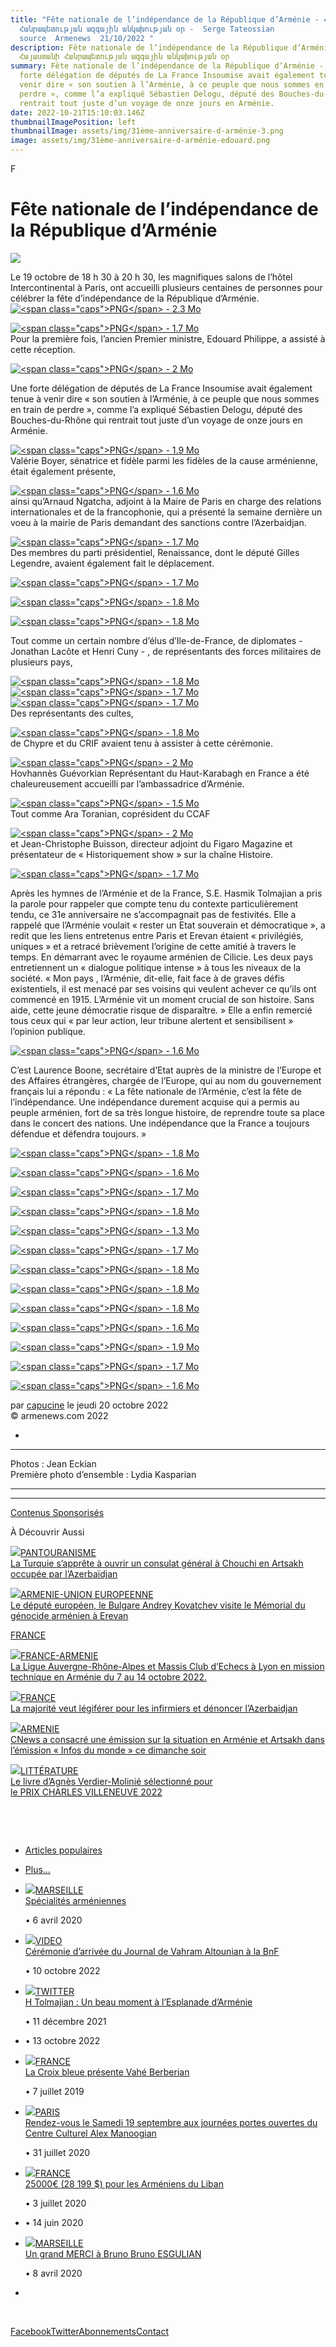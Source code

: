 ```yaml
---
title: "Fête nationale de l’indépendance de la République d’Arménie - Հայաստանի
  Հանրապետության ազգային անկախության օր -  Serge Tateossian
  source  Armenews  21/10/2022 "
description: Fête nationale de l’indépendance de la République d’Arménie -
  Հայաստանի Հանրապետության ազգային անկախության օր
summary: Fête nationale de l’indépendance de la République d’Arménie -  Une
  forte délégation de députés de La France Insoumise avait également tenue à
  venir dire « son soutien à l’Arménie, à ce peuple que nous sommes en train de
  perdre », comme l’a expliqué Sébastien Delogu, député des Bouches-du-Rhône qui
  rentrait tout juste d’un voyage de onze jours en Arménie.
date: 2022-10-21T15:10:03.146Z
thumbnailImagePosition: left
thumbnailImage: assets/img/31ème-anniversaire-d-arménie-3.png
image: assets/img/31ème-anniversaire-d-arménie-edouard.png
---
```

F﻿<!--StartFragment-->

# Fête nationale de l’indépendance de la République d’Arménie



![](https://www.armenews.com/local/cache-gd2/68/c5e9a902301c129bb933b5bba44eeb.png)

Le 19 octobre de 18 h 30 à 20 h 30, les magnifiques salons de l’hôtel Intercontinental à Paris, ont accueilli plusieurs centaines de personnes pour célébrer la fête d’indépendance de la République d’Arménie.[![\<span class="caps">PNG\</span> - 2.3 Mo](https://www.armenews.com/local/cache-vignettes/L613xH409/c01981368bc73654b03384d6f79123-1b569.png?1666249498)](https://www.armenews.com/IMG/png/capture_d_e_cran_2022-10-20_a_08.58.29.png "png/capture_d_e_cran_2022-10-20_a_08.58.29.png")

[![\<span class="caps">PNG\</span> - 1.7 Mo](https://www.armenews.com/local/cache-vignettes/L604xH469/f1a811ad12bd29e10bb4b5a9a08ab1-fc0ea.png?1666253091)](https://www.armenews.com/IMG/png/capture_d_e_cran_2022-10-20_a_09.38.30.png "png/capture_d_e_cran_2022-10-20_a_09.38.30.png")\
Pour la première fois, l’ancien Premier ministre, Edouard Philippe, a assisté à cette réception.

[![\<span class="caps">PNG\</span> - 2 Mo](https://www.armenews.com/local/cache-vignettes/L608xH412/ef8219c8e5bd3e685434fa18c6d1dd-45fcd.png?1666253091)](https://www.armenews.com/IMG/png/capture_d_e_cran_2022-10-20_a_09.37.21.png "png/capture_d_e_cran_2022-10-20_a_09.37.21.png")

Une forte délégation de députés de La France Insoumise avait également tenue à venir dire « son soutien à l’Arménie, à ce peuple que nous sommes en train de perdre », comme l’a expliqué Sébastien Delogu, député des Bouches-du-Rhône qui rentrait tout juste d’un voyage de onze jours en Arménie.

[![\<span class="caps">PNG\</span> - 1.9 Mo](https://www.armenews.com/local/cache-vignettes/L610xH453/a6f8ca3d9a645e3dee5dd8062582ae-c9278.png?1666248313)](https://www.armenews.com/IMG/png/capture_d_e_cran_2022-10-20_a_08.24.03.png "png/capture_d_e_cran_2022-10-20_a_08.24.03.png")\
Valérie Boyer, sénatrice et fidèle parmi les fidèles de la cause arménienne, était également présente,

[![\<span class="caps">PNG\</span> - 1.6 Mo](https://www.armenews.com/local/cache-vignettes/L610xH528/0d848d5da823e6e31b4bb28702fc82-5ae96.png?1666250144)](https://www.armenews.com/IMG/png/capture_d_e_cran_2022-10-20_a_08.33.42.png "png/capture_d_e_cran_2022-10-20_a_08.33.42.png")\
ainsi qu’Arnaud Ngatcha, adjoint à la Maire de Paris en charge des relations internationales et de la francophonie, qui a présenté la semaine dernière un voeu à la mairie de Paris demandant des sanctions contre l’Azerbaidjan.

[![\<span class="caps">PNG\</span> - 1.7 Mo](https://www.armenews.com/local/cache-vignettes/L599xH405/d71c4472d6548f8ef1614e37560dc2-e0031.png?1666253091)](https://www.armenews.com/IMG/png/capture_d_e_cran_2022-10-20_a_09.40.55.png "png/capture_d_e_cran_2022-10-20_a_09.40.55.png")\
Des membres du parti présidentiel, Renaissance, dont le député Gilles Legendre, avaient également fait le déplacement.

[![\<span class="caps">PNG\</span> - 1.7 Mo](https://www.armenews.com/local/cache-vignettes/L596xH514/65bd72f6fa93f170adbd227cc9d812-0f57b.png?1666250144)](https://www.armenews.com/IMG/png/capture_d_e_cran_2022-10-20_a_08.31.52.png "png/capture_d_e_cran_2022-10-20_a_08.31.52.png")

[![\<span class="caps">PNG\</span> - 1.8 Mo](https://www.armenews.com/local/cache-vignettes/L624xH439/0b61aa4f0479d58ba68c27ed38c917-167bb.png?1666253091)](https://www.armenews.com/IMG/png/capture_d_e_cran_2022-10-20_a_09.37.36.png "png/capture_d_e_cran_2022-10-20_a_09.37.36.png")

[![\<span class="caps">PNG\</span> - 1.8 Mo](https://www.armenews.com/local/cache-vignettes/L613xH457/73d757a35817bce39e80ae4535a545-e7872.png?1666253091)](https://www.armenews.com/IMG/png/capture_d_e_cran_2022-10-20_a_09.39.51.png "png/capture_d_e_cran_2022-10-20_a_09.39.51.png")

Tout comme un certain nombre d’élus d’Ile-de-France, de diplomates - Jonathan Lacôte et Henri Cuny - , de représentants des forces militaires de plusieurs pays,

[![\<span class="caps">PNG\</span> - 1.8 Mo](https://www.armenews.com/local/cache-vignettes/L600xH396/6cc85ce70db9e62fa9bd2f380d7bd1-a42e3.png?1666248313)](https://www.armenews.com/IMG/png/capture_d_e_cran_2022-10-20_a_08.25.18.png "png/capture_d_e_cran_2022-10-20_a_08.25.18.png")\
[![\<span class="caps">PNG\</span> - 1.7 Mo](https://www.armenews.com/local/cache-vignettes/L605xH468/85a9d7c9cdde81ab62e5b5de4f9caa-43b65.png?1666248313)](https://www.armenews.com/IMG/png/capture_d_e_cran_2022-10-20_a_08.24.54.png "png/capture_d_e_cran_2022-10-20_a_08.24.54.png")\
[![\<span class="caps">PNG\</span> - 1.7 Mo](https://www.armenews.com/local/cache-vignettes/L604xH414/02fcd90cf92be557d1adcc9d5d0693-232b9.png?1666253091)](https://www.armenews.com/IMG/png/capture_d_e_cran_2022-10-20_a_09.35.14.png "png/capture_d_e_cran_2022-10-20_a_09.35.14.png")\
Des représentants des cultes,

[![\<span class="caps">PNG\</span> - 1.8 Mo](https://www.armenews.com/local/cache-vignettes/L607xH452/81115f385da4e54028237baf3572c1-ee903.png?1666249050)](https://www.armenews.com/IMG/png/capture_d_e_cran_2022-10-20_a_08.27.09.png "png/capture_d_e_cran_2022-10-20_a_08.27.09.png")\
de Chypre et du CRIF avaient tenu à assister à cette cérémonie.

[![\<span class="caps">PNG\</span> - 2 Mo](https://www.armenews.com/local/cache-vignettes/L597xH409/5bbe653f17544b57ebc2bfff437eeb-4e4a0.png?1666249050)](https://www.armenews.com/IMG/png/capture_d_e_cran_2022-10-20_a_08.31.24.png "png/capture_d_e_cran_2022-10-20_a_08.31.24.png")\
Hovhannès Guévorkian Représentant du Haut-Karabagh en France a été chaleureusement accueilli par l’ambassadrice d’Arménie.

[![\<span class="caps">PNG\</span> - 1.5 Mo](https://www.armenews.com/local/cache-vignettes/L604xH552/803d8b6beba530c76654b76722f258-2c51a.png?1666250144)](https://www.armenews.com/IMG/png/capture_d_e_cran_2022-10-20_a_08.32.51.png "png/capture_d_e_cran_2022-10-20_a_08.32.51.png")\
Tout comme Ara Toranian, coprésident du CCAF

[![\<span class="caps">PNG\</span> - 2 Mo](https://www.armenews.com/local/cache-vignettes/L608xH436/9d80ad3c2f2b61b8f049f4abd330ef-b807d.png?1666250144)](https://www.armenews.com/IMG/png/capture_d_e_cran_2022-10-20_a_08.34.37.png "png/capture_d_e_cran_2022-10-20_a_08.34.37.png")\
et Jean-Christophe Buisson, directeur adjoint du Figaro Magazine et présentateur de « Historiquement show » sur la chaîne Histoire.

[![\<span class="caps">PNG\</span> - 1.7 Mo](https://www.armenews.com/local/cache-vignettes/L624xH475/92d6de53a2aeae44db71dffd41fcf9-6073f.png?1666253091)](https://www.armenews.com/IMG/png/capture_d_e_cran_2022-10-20_a_09.38.43.png "png/capture_d_e_cran_2022-10-20_a_09.38.43.png")

Après les hymnes de l’Arménie et de la France, S.E. Hasmik Tolmajian a pris la parole pour rappeler que compte tenu du contexte particulièrement tendu, ce 31e anniversaire ne s’accompagnait pas de festivités. Elle a rappelé que l’Arménie voulait « rester un Etat souverain et démocratique », a redit que les liens entretenus entre Paris et Erevan étaient « privilégiés, uniques » et a retracé brièvement l’origine de cette amitié à travers le temps. En démarrant avec le royaume arménien de Cilicie. Les deux pays entretiennent un « dialogue politique intense » à tous les niveaux de la société. « Mon pays , l’Arménie, dit-elle, fait face à de graves défis existentiels, il est menacé par ses voisins qui veulent achever ce qu’ils ont commencé en 1915. L’Arménie vit un moment crucial de son histoire. Sans aide, cette jeune démocratie risque de disparaître. » Elle a enfin remercié tous ceux qui « par leur action, leur tribune alertent et sensibilisent » l’opinion publique.

[![\<span class="caps">PNG\</span> - 1.6 Mo](https://www.armenews.com/local/cache-vignettes/L614xH444/14f350b142f565e4785e52814a84ae-4c427.png?1666253091)](https://www.armenews.com/IMG/png/capture_d_e_cran_2022-10-20_a_09.40.33.png "png/capture_d_e_cran_2022-10-20_a_09.40.33.png")

C’est Laurence Boone, secrétaire d’Etat auprès de la ministre de l’Europe et des Affaires étrangères, chargée de l’Europe, qui au nom du gouvernement français lui a répondu : « La fête nationale de l’Arménie, c’est la fête de l’indépendance. Une indépendance durement acquise qui a permis au peuple arménien, fort de sa très longue histoire, de reprendre toute sa place dans le concert des nations. Une indépendance que la France a toujours défendue et défendra toujours. »

[![\<span class="caps">PNG\</span> - 1.8 Mo](https://www.armenews.com/local/cache-vignettes/L599xH400/b7f76aaab7475cd6356151959d9b6a-b7c45.png?1666253091)](https://www.armenews.com/IMG/png/capture_d_e_cran_2022-10-20_a_09.37.50.png "png/capture_d_e_cran_2022-10-20_a_09.37.50.png")

[![\<span class="caps">PNG\</span> - 1.6 Mo](https://www.armenews.com/local/cache-vignettes/L611xH510/0606ea51a495057353fcde554e5a4a-6e723.png?1666253091)](https://www.armenews.com/IMG/png/capture_d_e_cran_2022-10-20_a_09.38.12.png "png/capture_d_e_cran_2022-10-20_a_09.38.12.png")

[![\<span class="caps">PNG\</span> - 1.7 Mo](https://www.armenews.com/local/cache-vignettes/L670xH470/capture_d_e_cran_2022-10-20_a_09.36.52-b723b.png?1666253092)](https://www.armenews.com/IMG/png/capture_d_e_cran_2022-10-20_a_09.36.52.png "png/capture_d_e_cran_2022-10-20_a_09.36.52.png")

[![\<span class="caps">PNG\</span> - 1.8 Mo](https://www.armenews.com/local/cache-vignettes/L670xH465/capture_d_e_cran_2022-10-20_a_09.35.28-419da.png?1666253092)](https://www.armenews.com/IMG/png/capture_d_e_cran_2022-10-20_a_09.35.28.png "png/capture_d_e_cran_2022-10-20_a_09.35.28.png")

[![\<span class="caps">PNG\</span> - 1.3 Mo](https://www.armenews.com/local/cache-vignettes/L613xH564/f2ccdfad6d386cf5096f2e6ee28f57-495a3.png?1666248313)](https://www.armenews.com/IMG/png/capture_d_e_cran_2022-10-20_a_08.24.21.png "png/capture_d_e_cran_2022-10-20_a_08.24.21.png")

[![\<span class="caps">PNG\</span> - 1.7 Mo](https://www.armenews.com/local/cache-vignettes/L601xH491/f0377a3fd6263bf6e17be6535d96e2-87f48.png?1666249050)](https://www.armenews.com/IMG/png/capture_d_e_cran_2022-10-20_a_08.26.23.png "png/capture_d_e_cran_2022-10-20_a_08.26.23.png")

[![\<span class="caps">PNG\</span> - 1.8 Mo](https://www.armenews.com/local/cache-vignettes/L600xH462/b5c041414c6df6f3cea32810adbd26-6119d.png?1666249050)](https://www.armenews.com/IMG/png/capture_d_e_cran_2022-10-20_a_08.31.02.png "png/capture_d_e_cran_2022-10-20_a_08.31.02.png")

[![\<span class="caps">PNG\</span> - 1.8 Mo](https://www.armenews.com/local/cache-vignettes/L601xH475/344354dbc913771a4c32ec5b4d0e46-9cd86.png?1666249050)](https://www.armenews.com/IMG/png/capture_d_e_cran_2022-10-20_a_08.26.37.png "png/capture_d_e_cran_2022-10-20_a_08.26.37.png")

[![\<span class="caps">PNG\</span> - 1.8 Mo](https://www.armenews.com/local/cache-vignettes/L670xH476/capture_d_e_cran_2022-10-20_a_08.32.15-3d9f5.png?1666250144)](https://www.armenews.com/IMG/png/capture_d_e_cran_2022-10-20_a_08.32.15.png "png/capture_d_e_cran_2022-10-20_a_08.32.15.png")

[![\<span class="caps">PNG\</span> - 1.6 Mo](https://www.armenews.com/local/cache-vignettes/L670xH610/capture_d_e_cran_2022-10-20_a_08.33.16-11a95.png?1666250145)](https://www.armenews.com/IMG/png/capture_d_e_cran_2022-10-20_a_08.33.16.png "png/capture_d_e_cran_2022-10-20_a_08.33.16.png")

[![\<span class="caps">PNG\</span> - 1.9 Mo](https://www.armenews.com/local/cache-vignettes/L605xH491/aff20fbcd7b53ac32bb89331fa1189-3ecdd.png?1666250145)](https://www.armenews.com/IMG/png/capture_d_e_cran_2022-10-20_a_08.34.04.png "png/capture_d_e_cran_2022-10-20_a_08.34.04.png")

[![\<span class="caps">PNG\</span> - 1.7 Mo](https://www.armenews.com/local/cache-vignettes/L612xH449/c9b5395501524f61bd912cecb0ed91-44a14.png?1666253092)](https://www.armenews.com/IMG/png/capture_d_e_cran_2022-10-20_a_09.38.57.png "png/capture_d_e_cran_2022-10-20_a_09.38.57.png")

[![\<span class="caps">PNG\</span> - 1.6 Mo](https://www.armenews.com/local/cache-vignettes/L614xH408/90721aaa2366ffa295d514762ee237-3aeae.png?1666253092)](https://www.armenews.com/IMG/png/capture_d_e_cran_2022-10-20_a_09.41.16.png "png/capture_d_e_cran_2022-10-20_a_09.41.16.png")

par [capucine](https://www.armenews.com/spip.php?page=auteur&id_auteur=541) le jeudi 20 octobre 2022\
© armenews.com 2022



*

- - -

Photos : Jean Eckian\
Première photo d’ensemble : Lydia Kasparian

- - -

[](https://www.armenews.com/spip.php?page=article&id_article=97279#forum)

- - -



[Contenus Sponsorisés](https://popup.taboola.com/fr/?template=colorbox&utm_source=armenews&utm_medium=referral&utm_content=thumbnails-a:Below%20Article%20Thumbnails:)

À Découvrir Aussi



[![](https://www.armenews.com/IMG/arton97324.jpg)PANTOURANISME\
La Turquie s’apprête à ouvrir un consulat général à Chouchi en Artsakh occupée par l’Azerbaïdjan](https://www.armenews.com/spip.php?page=article&id_article=97324)



[](https://www.armenews.com/spip.php?page=article&id_article=97321)

[![](https://www.armenews.com/IMG/arton97320.jpg)ARMENIE-UNION EUROPEENNE\
Le député européen, le Bulgare Andrey Kovatchev visite le Mémorial du génocide arménien à Erevan](https://www.armenews.com/spip.php?page=article&id_article=97320)

[FRANCE](https://www.armenews.com/spip.php?page=mot&id_mot=137)

[](https://www.armenews.com/spip.php?page=article&id_article=97279)

[![](https://www.armenews.com/IMG/arton97292.jpg)FRANCE-ARMENIE\
La Ligue Auvergne-Rhône-Alpes et Massis Club d’Echecs à Lyon en mission technique en Arménie du 7 au 14 octobre 2022.](https://www.armenews.com/spip.php?page=article&id_article=97292)

[![](https://www.armenews.com/IMG/arton97242.jpg)FRANCE\
La majorité veut légiférer pour les infirmiers et dénoncer l’Azerbaidjan](https://www.armenews.com/spip.php?page=article&id_article=97242)

[![](https://www.armenews.com/IMG/arton97188.jpg)ARMENIE\
CNews a consacré une émission sur la situation en Arménie et Artsakh dans l’émission « Infos du monde » ce dimanche soir](https://www.armenews.com/spip.php?page=article&id_article=97188)

[![](https://www.armenews.com/IMG/arton97132.png)LITTÉRATURE\
Le livre d’Agnès Verdier-Molinié sélectionné pour le PRIX CHARLES VILLENEUVE 2022](https://www.armenews.com/spip.php?page=article&id_article=97132)

 

 

* [Articles populaires](https://www.armenews.com/spip.php?page=article&id_article=97279#tf_tabs_3)
* [Plus...](https://www.armenews.com/spip.php?page=article&id_article=97279#tf_tabs_4)
* [![](https://www.armenews.com/IMG/arton24205.jpg)MARSEILLE\
  Spécialités arméniennes](https://www.armenews.com/spip.php?page=article&id_article=24205)

  • 6 avril 2020
* [![](https://www.armenews.com/IMG/arton97008.png)VIDEO\
  Cérémonie d’arrivée du Journal de Vahram Altounian à la BnF](https://www.armenews.com/spip.php?page=article&id_article=97008)

  • 10 octobre 2022
* [![](https://www.armenews.com/IMG/arton87086.png)TWITTER\
  H Tolmajian : Un beau moment à l’Esplanade d’Arménie](https://www.armenews.com/spip.php?page=article&id_article=87086)

  • 11 décembre 2021
* [](https://www.armenews.com/spip.php?page=article&id_article=97080)

  • 13 octobre 2022
* [![](https://www.armenews.com/IMG/arton15339.jpg)FRANCE\
  La Croix bleue présente Vahé Berberian](https://www.armenews.com/spip.php?page=article&id_article=15339)

  • 7 juillet 2019
* [![](https://www.armenews.com/IMG/arton62221.jpg)PARIS\
  Rendez-vous le Samedi 19 septembre aux journées portes ouvertes du Centre Culturel Alex Manoogian](https://www.armenews.com/spip.php?page=article&id_article=62221)

  • 31 juillet 2020
* [![](https://www.armenews.com/IMG/arton27729.jpg)FRANCE\
  25000€ (28 199 $) pour les Arméniens du Liban](https://www.armenews.com/spip.php?page=article&id_article=27729)

  • 3 juillet 2020
* [](https://www.armenews.com/spip.php?page=article&id_article=26581)

  • 14 juin 2020
* [![](https://www.armenews.com/IMG/arton24266.jpg)MARSEILLE\
  Un grand MERCI à Bruno Bruno ESGULIAN](https://www.armenews.com/spip.php?page=article&id_article=24266)

  • 8 avril 2020
*

 

[Facebook](https://www.facebook.com/armenews "Suivez nous sur facebook !")[Twitter](https://twitter.com/armenews_nam "Suivez nous sur twitter !")[Abonnements](http://armenews.com/Megazine/AccesMag.php "NAM en ligne")[Contact](http://armenews.com/Contact.php "Contacter le Webmaster")



<!--EndFragment-->